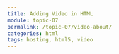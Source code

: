 ```yaml
---
title: Adding Video in HTML
module: topic-07
permalink: /topic-07/video-about/
categories: html
tags: hosting, html5, video
---
```


<div class="divider-heading"></div>
